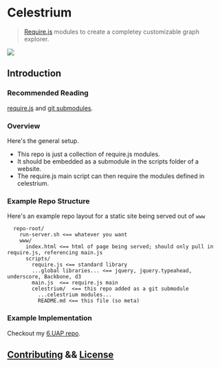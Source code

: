 Celestrium
==========

> [Require.js](http://requirejs.org/) modules to create a completey customizable graph explorer.

<img src="https://travis-ci.org/jdhenke/celestrium.png">

## Introduction

### Recommended Reading
[require.js](http://requirejs.org/) and [git submodules](http://git-scm.com/book/en/Git-Tools-Submodules).

### Overview

Here's the general setup.

  - This repo is just a collection of require.js modules.
  - It should be embedded as a submodule in the scripts folder of a website.
  - The require.js main script can then require the modules defined in celestrium.

### Example Repo Structure
Here's an example repo layout for a static site being served out of `www`

      repo-root/
        run-server.sh <== whatever you want
        www/
          index.html <== html of page being served; should only pull in require.js, referencing main.js
          scripts/
            require.js <== standard library
            ...global libraries... <== jquery, jquery.typeahead, underscore, Backbone, d3
            main.js  <== require.js main
            celestrium/  <== this repo added as a git submodule
              ...celestrium modules...
              README.md <== this file (so meta)
### Example Implementation

Checkout my [6.UAP repo](https://github.com/jdhenke/uap).

## [Contributing](./CONTRIBUTING.md) && [License](./LICENSE)
